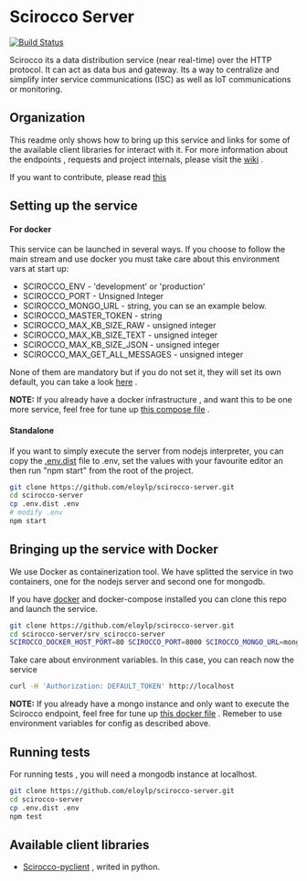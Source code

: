 
# Scirocco Server
[![Build Status](https://travis-ci.org/eloylp/scirocco-server.svg?branch=develop)](https://travis-ci.org/eloylp/scirocco-server)

Scirocco its a data distribution service (near real-time) over the HTTP protocol. It can act as data bus and gateway. Its a way to centralize and simplify inter service communications (ISC) as well as IoT communications or monitoring.

## Organization

This readme only shows how to bring up this service and links for some of the available client libraries for interact with it.
For more information about the endpoints , requests and project internals, please visit the [wiki](../../wiki) .

If you want to contribute, please read [this](CONTRIBUTING.md)

## Setting up the service

#### For docker

This service can be launched in several ways. If you choose to follow the main stream and use docker you must take care about 
this environment vars at start up:

 * SCIROCCO_ENV                   - 'development' or 'production'
 * SCIROCCO_PORT                  -  Unsigned Integer
 * SCIROCCO_MONGO_URL             -  string, you can se an example below.
 * SCIROCCO_MASTER_TOKEN          -  string
 * SCIROCCO_MAX_KB_SIZE_RAW       -  unsigned integer
 * SCIROCCO_MAX_KB_SIZE_TEXT      -  unsigned integer
 * SCIROCCO_MAX_KB_SIZE_JSON      -  unsigned integer
 * SCIROCCO_MAX_GET_ALL_MESSAGES  -  unsigned integer
 
None of them are mandatory but if you do not set it, they will set its own default, you can take a look [here](config.js) .

**NOTE:** If you already have a docker infrastructure , and want this to be one more service, feel free for tune up [this compose file](srv_scirocco-server/docker-compose.yml) .

#### Standalone
If you want to simply execute the server from nodejs interpreter, you can copy the [.env.dist](.env.dist) file to .env,
set the values with your favourite editor an then run "npm start" from the root of the project.

```bash
git clone https://github.com/eloylp/scirocco-server.git
cd scirocco-server
cp .env.dist .env
# modify .env
npm start
```
## Bringing up the service with Docker

We use Docker as containerization tool. We have splitted the service in two containers, one for the nodejs server and second one
for mongodb.

If you have [docker](https://www.docker.com/) and docker-compose installed you can clone this repo and launch the service.

```bash
git clone https://github.com/eloylp/scirocco-server.git
cd scirocco-server/srv_scirocco-server
SCIROCCO_DOCKER_HOST_PORT=80 SCIROCCO_PORT=8000 SCIROCCO_MONGO_URL=mongodb://scirocco-db/scirocco-server docker-compose up
```
Take care about environment variables. In this case, you can reach now the service

```bash
curl -H 'Authorization: DEFAULT_TOKEN' http://localhost
```

**NOTE:** If you already have a mongo instance and only want to execute the Scirocco endpoint, feel free for tune up [this docker file](srv_scirocco-server/node/Dockerfile) . Remeber to use environment variables for config as described above.

## Running tests
For running tests , you will need a mongodb instance at localhost.

```bash
git clone https://github.com/eloylp/scirocco-server.git
cd scirocco-server
cp .env.dist .env
npm test
```
## Available client libraries
* [Scirocco-pyclient](https://github.com/eloylp/scirocco-pyclient) , writed in python.

